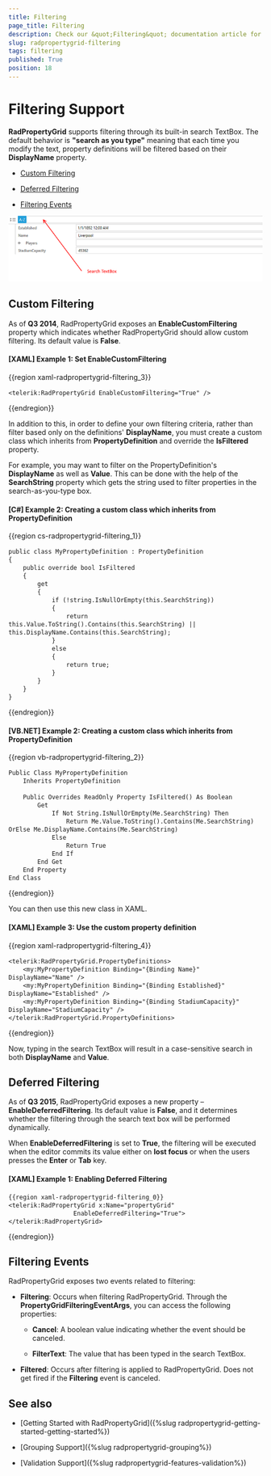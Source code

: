 ```yaml
---
title: Filtering
page_title: Filtering
description: Check our &quot;Filtering&quot; documentation article for the RadPropertyGrid WPF control.
slug: radpropertygrid-filtering
tags: filtering
published: True
position: 18
---
```


# Filtering Support

__RadPropertyGrid__ supports filtering through its built-in search TextBox. The default behavior is __"search as you type"__ meaning that each time you modify the text, property definitions will be filtered based on their __DisplayName__ property.

* [Custom Filtering](#custom-filtering)

* [Deferred Filtering](#deferred-filtering)

* [Filtering Events](#filtering-events)

![Rad Property Grid Search TextBox](images/RadPropertyGridSearchBox.png)

## Custom Filtering

As of **Q3 2014**, RadPropertyGrid exposes an **EnableCustomFiltering** property which indicates whether RadPropertyGrid should allow custom filtering. Its default value is **False**.

#### __[XAML] Example 1: Set EnableCustomFiltering__

{{region xaml-radpropertygrid-filtering_3}}

	<telerik:RadPropertyGrid EnableCustomFiltering="True" />
{{endregion}}

In addition to this, in order to define your own filtering criteria, rather than filter based only on the  definitions' **DisplayName**, you must create a custom class which inherits from **PropertyDefinition** and override the **IsFiltered** property. 

For example, you may want to filter on the PropertyDefinition's **DisplayName** as well as **Value**. This can be done with the help of the **SearchString** property which gets the string used to filter properties in the search-as-you-type box.

#### __[C#] Example 2: Creating a custom class which inherits from PropertyDefinition__

{{region cs-radpropertygrid-filtering_1}}

    public class MyPropertyDefinition : PropertyDefinition
    {
        public override bool IsFiltered
        {
            get
            {
                if (!string.IsNullOrEmpty(this.SearchString))
                {
                    return this.Value.ToString().Contains(this.SearchString) || this.DisplayName.Contains(this.SearchString);
                }
                else
                {
                    return true;
                }
            }
        }
    }
{{endregion}}

#### __[VB.NET] Example 2: Creating a custom class which inherits from PropertyDefinition__

{{region vb-radpropertygrid-filtering_2}}

    Public Class MyPropertyDefinition
        Inherits PropertyDefinition

        Public Overrides ReadOnly Property IsFiltered() As Boolean
            Get
                If Not String.IsNullOrEmpty(Me.SearchString) Then
                    Return Me.Value.ToString().Contains(Me.SearchString) OrElse Me.DisplayName.Contains(Me.SearchString)
                Else
                    Return True
                End If
            End Get
        End Property
    End Class
{{endregion}}

You can then use this new class in XAML.

#### __[XAML] Example 3: Use the custom property definition__

{{region xaml-radpropertygrid-filtering_4}}

    <telerik:RadPropertyGrid.PropertyDefinitions>
        <my:MyPropertyDefinition Binding="{Binding Name}" DisplayName="Name" />
        <my:MyPropertyDefinition Binding="{Binding Established}" DisplayName="Established" />
        <my:MyPropertyDefinition Binding="{Binding StadiumCapacity}" DisplayName="StadiumCapacity" />
    </telerik:RadPropertyGrid.PropertyDefinitions>
{{endregion}}

Now, typing in the search TextBox will result in a case-sensitive search in both **DisplayName** and **Value**.

## Deferred Filtering

As of __Q3 2015__, RadPropertyGrid exposes a new property – __EnableDeferredFiltering__. Its default value is __False__, and it determines whether the filtering through the search text box will be performed dynamically. 

When __EnableDeferredFiltering__ is set to __True__, the filtering will be executed when the editor commits its value either on __lost focus__ or when the users presses the __Enter__ or __Tab__ key. 

#### __[XAML] Example 1: Enabling Deferred Filtering__

	{{region xaml-radpropertygrid-filtering_0}}
	<telerik:RadPropertyGrid x:Name="propertyGrid" 
	                  EnableDeferredFiltering="True">
	</telerik:RadPropertyGrid>
{{endregion}}

## Filtering Events

RadPropertyGrid exposes two events related to filtering:

* **Filtering**: Occurs when filtering RadPropertyGrid. Through the **PropertyGridFilteringEventArgs**, you can access the following properties:

	* **Cancel**: A boolean value indicating whether the event should be canceled.
	
	* **FilterText**: The value that has been typed in the search TextBox.

* **Filtered**: Occurs after filtering is applied to RadPropertyGrid. Does not get fired if the **Filtering** event is canceled.

## See also

* [Getting Started with RadPropertyGrid]({%slug radpropertygrid-getting-started-getting-started%})

* [Grouping Support]({%slug radpropertygrid-grouping%})

* [Validation Support]({%slug radpropertygrid-features-validation%})
